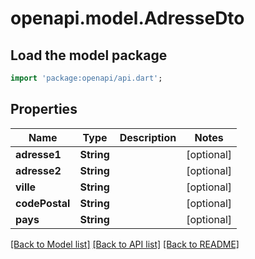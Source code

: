 # openapi.model.AdresseDto

## Load the model package
```dart
import 'package:openapi/api.dart';
```

## Properties
Name | Type | Description | Notes
------------ | ------------- | ------------- | -------------
**adresse1** | **String** |  | [optional] 
**adresse2** | **String** |  | [optional] 
**ville** | **String** |  | [optional] 
**codePostal** | **String** |  | [optional] 
**pays** | **String** |  | [optional] 

[[Back to Model list]](../README.md#documentation-for-models) [[Back to API list]](../README.md#documentation-for-api-endpoints) [[Back to README]](../README.md)


